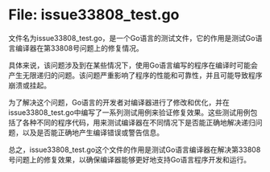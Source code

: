 # File: issue33808_test.go

文件名为issue33808_test.go，是一个Go语言的测试文件，它的作用是测试Go语言编译器在第33808号问题上的修复情况。

具体来说，该问题涉及到在某些情况下，使用Go语言编写的程序在编译时可能会产生无限递归的问题。该问题严重影响了程序的性能和可靠性，并且可能导致程序崩溃或挂起。

为了解决这个问题，Go语言的开发者对编译器进行了修改和优化，并在issue33808_test.go中编写了一系列测试用例来验证修复效果。这些测试用例包括了各种不同的程序代码，用来测试编译器在不同情况下是否能正确地解决递归问题，以及是否能正确地产生编译错误或警告信息。

总之，issue33808_test.go这个文件的作用是测试Go语言编译器在解决第33808号问题上的修复效果，以确保编译器能够更好地支持Go语言程序开发和运行。

